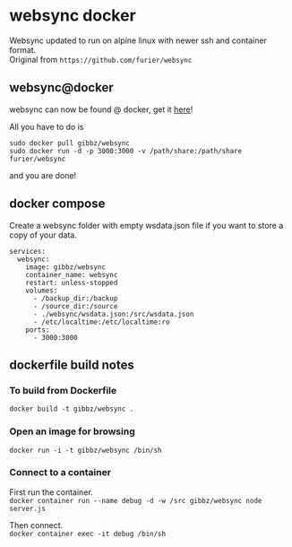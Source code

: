# websync docker
Websync updated to run on alpine linux with newer ssh and container format.  
Original from ```https://github.com/furier/websync```  

## websync@docker

websync can now be found @ docker, get it [here](https://registry.hub.docker.com/r/gibbz/websync)!

All you have to do is
```
sudo docker pull gibbz/websync
sudo docker run -d -p 3000:3000 -v /path/share:/path/share furier/websync
```
and you are done!

## docker compose
Create a websync folder with empty wsdata.json file if you want to store a copy of your data.
```
services:
  websync:
    image: gibbz/websync
    container_name: websync
    restart: unless-stopped
    volumes:
      - /backup_dir:/backup
      - /source_dir:/source
      - ./websync/wsdata.json:/src/wsdata.json
      - /etc/localtime:/etc/localtime:ro
    ports:
      - 3000:3000
```

## dockerfile build notes

### To build from Dockerfile
```docker build -t gibbz/websync .```

### Open an image for browsing
```docker run -i -t gibbz/websync /bin/sh```


### Connect to a container
First run the container.  
```docker container run --name debug -d -w /src gibbz/websync node server.js```

Then connect.  
```docker container exec -it debug /bin/sh```
